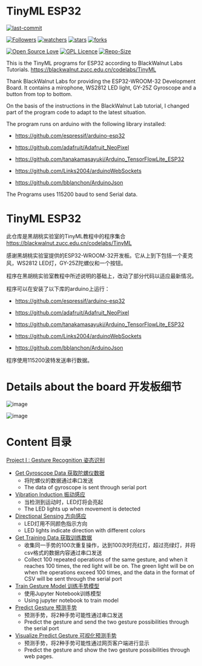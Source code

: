 # TinyML ESP32

[![last-commit](https://img.shields.io/github/last-commit/HollowMan6/TinyML-ESP32)](../../graphs/commit-activity)

[![Followers](https://img.shields.io/github/followers/HollowMan6?style=social)](https://github.com/HollowMan6?tab=followers)
[![watchers](https://img.shields.io/github/watchers/HollowMan6/TinyML-ESP32?style=social)](../../watchers)
[![stars](https://img.shields.io/github/stars/HollowMan6/TinyML-ESP32?style=social)](../../stargazers)
[![forks](https://img.shields.io/github/forks/HollowMan6/TinyML-ESP32?style=social)](../../network/members)

[![Open Source Love](https://img.shields.io/badge/-%E2%9D%A4%20Open%20Source-Green?style=flat-square&logo=Github&logoColor=white&link=https://hollowman6.github.io/fund.html)](https://hollowman6.github.io/fund.html)
[![GPL Licence](https://img.shields.io/badge/license-GPL-blue)](https://opensource.org/licenses/GPL-3.0/)
[![Repo-Size](https://img.shields.io/github/repo-size/HollowMan6/TinyML-ESP32.svg)](../../archive/master.zip)

This is the TinyML programs for ESP32 according to BlackWalnut Labs Tutorials. https://blackwalnut.zucc.edu.cn/codelabs/TinyML

Thank BlackWalnut Labs for providing the ESP32-WROOM-32 Development Board. It contains a mirophone, WS2812 LED light, GY-25Z Gyroscope and a button from top to bottom.

On the basis of the instructions in the BlackWalnut Lab tutorial, I changed part of the program code to adapt to the latest situation.

The program runs on arduino with the following library installed: 

* https://github.com/espressif/arduino-esp32

* https://github.com/adafruit/Adafruit_NeoPixel

* https://github.com/tanakamasayuki/Arduino_TensorFlowLite_ESP32

* https://github.com/Links2004/arduinoWebSockets

* https://github.com/bblanchon/ArduinoJson

The Programs uses 115200 baud to send Serial data.

# TinyML ESP32

此仓库是黑胡桃实验室的TinyML教程中的程序集合 https://blackwalnut.zucc.edu.cn/codelabs/TinyML

感谢黑胡桃实验室提供的ESP32-WROOM-32开发板。它从上到下包括一个麦克风，WS2812 LED灯，GY-25Z陀螺仪和一个按钮。

程序在黑胡桃实验室教程中所述说明的基础上，改动了部分代码以适应最新情况。

程序可以在安装了以下库的arduino上运行：

* https://github.com/espressif/arduino-esp32

* https://github.com/adafruit/Adafruit_NeoPixel

* https://github.com/tanakamasayuki/Arduino_TensorFlowLite_ESP32

* https://github.com/Links2004/arduinoWebSockets

* https://github.com/bblanchon/ArduinoJson

程序使用115200波特发送串行数据。

# Details about the board 开发板细节

![image](https://user-images.githubusercontent.com/43995067/91662908-f840e880-eb17-11ea-8cd0-452fa56a5634.png)

![image](https://user-images.githubusercontent.com/43995067/91662915-00992380-eb18-11ea-8c48-5b74fe9ca23e.png)

# Content 目录

[Project I : Gesture Recognition 姿态识别](https://www.bilibili.com/video/BV1Xg4y1q7EF)
* [Get Gyroscope Data 获取陀螺仪数据](P1%20Gesture%20Recognition/get_gyroscope_data/get_gyroscope_data.ino)
  * 将陀螺仪的数据通过串口发送
  * The data of gyroscope is sent through serial port
* [Vibration Induction 振动感应](P1%20Gesture%20Recognition/vibration_induction/vibration_induction.ino)
  * 当检测到运动时，LED灯将会亮起
  * The LED lights up when movement is detected
* [Directional Sensing 方向感应](P1%20Gesture%20Recognition/directional_sensing/directional_sensing.ino)
  * LED灯用不同颜色指示方向
  * LED lights indicate direction with different colors
* [Get Training Data 获取训练数据](P1%20Gesture%20Recognition/get_training_data/get_training_data.ino)
  * 收集同一手势的100次重复操作，达到100次时亮红灯，超过亮绿灯，并将csv格式的数据内容通过串口发送
  * Collect 100 repeated operations of the same gesture, and when it reaches 100 times, the red light will be on. The green light will be on when the operations exceed 100 times, and the data in the format of CSV will be sent through the serial port
* [Train Gesture Model 训练手势模型](P1%20Gesture%20Recognition/Train%20Gesture%20Model/app.ipynb)
  * 使用Jupyter Notebook训练模型
  * Using jupyter notebook to train model
* [Predict Gesture 预测手势](P1%20Gesture%20Recognition/predict_gesture/predict_gesture.ino)
  * 预测手势，将2种手势可能性通过串口发送
  * Predict the gesture and send the two gesture possibilities through the serial port
* [Visualize Predict Gesture 可视化预测手势](P1%20Gesture%20Recognition/visualize_predict_gesture/visualize_predict_gesture.ino)
  * 预测手势，将2种手势可能性通过网页客户端进行显示
  * Predict the gesture and show the two gesture possibilities through web pages.
